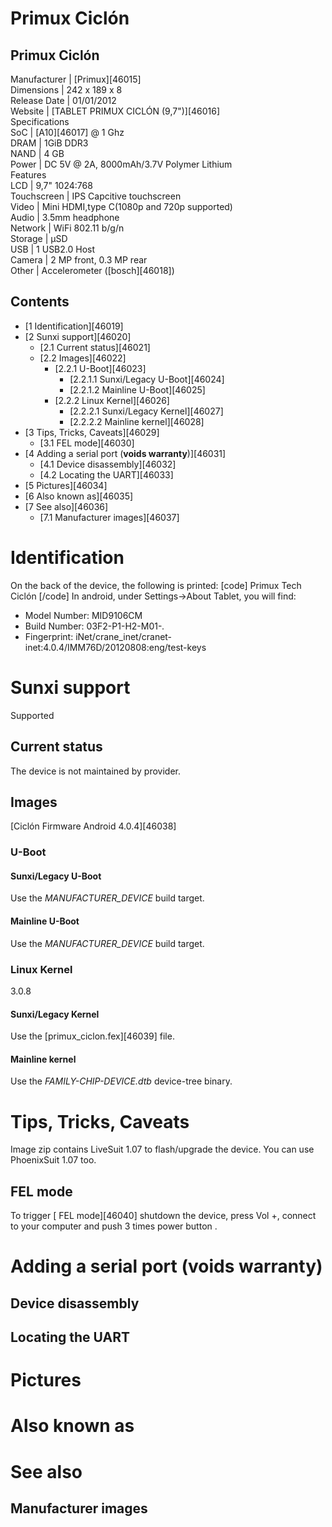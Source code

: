 # Primux Ciclón
Primux Ciclón  
---  
Manufacturer |  [Primux][46015]  
Dimensions |  242 x 189 x 8   
Release Date |  01/01/2012   
Website |  [TABLET PRIMUX CICLÓN (9,7")][46016]  
Specifications   
SoC |  [A10][46017] @ 1 Ghz   
DRAM |  1GiB DDR3   
NAND |  4 GB   
Power |  DC 5V @ 2A, 8000mAh/3.7V Polymer Lithium   
Features   
LCD |  9,7" 1024:768   
Touchscreen |  IPS Capcitive touchscreen   
Video |  Mini HDMI,type C(1080p and 720p supported)   
Audio |  3.5mm headphone   
Network |  WiFi 802.11 b/g/n   
Storage |  µSD   
USB |  1 USB2.0 Host   
Camera |  2 MP front, 0.3 MP rear   
Other |  Accelerometer ([bosch][46018])   
  

## Contents
  * [1 Identification][46019]
  * [2 Sunxi support][46020]
    * [2.1 Current status][46021]
    * [2.2 Images][46022]
      * [2.2.1 U-Boot][46023]
        * [2.2.1.1 Sunxi/Legacy U-Boot][46024]
        * [2.2.1.2 Mainline U-Boot][46025]
      * [2.2.2 Linux Kernel][46026]
        * [2.2.2.1 Sunxi/Legacy Kernel][46027]
        * [2.2.2.2 Mainline kernel][46028]
  * [3 Tips, Tricks, Caveats][46029]
    * [3.1 FEL mode][46030]
  * [4 Adding a serial port (**voids warranty**)][46031]
    * [4.1 Device disassembly][46032]
    * [4.2 Locating the UART][46033]
  * [5 Pictures][46034]
  * [6 Also known as][46035]
  * [7 See also][46036]
    * [7.1 Manufacturer images][46037]

# Identification
On the back of the device, the following is printed: 
[code] 
    Primux Tech
    Ciclón
[/code]
In android, under Settings->About Tablet, you will find: 
  * Model Number: MID9106CM
  * Build Number: 03F2-P1-H2-M01-*.*
  * Fingerprint: iNet/crane_inet/cranet-inet:4.0.4/IMM76D/20120808:eng/test-keys

# Sunxi support
Supported 
## Current status
The device is not maintained by provider. 
## Images
[Ciclón Firmware Android 4.0.4][46038]
### U-Boot
#### Sunxi/Legacy U-Boot
Use the _MANUFACTURER_DEVICE_ build target. 
#### Mainline U-Boot
Use the _MANUFACTURER_DEVICE_ build target. 
### Linux Kernel
3.0.8 
#### Sunxi/Legacy Kernel
Use the [primux_ciclon.fex][46039] file. 
#### Mainline kernel
Use the _FAMILY-CHIP-DEVICE.dtb_ device-tree binary. 
# Tips, Tricks, Caveats
Image zip contains LiveSuit 1.07 to flash/upgrade the device. You can use PhoenixSuit 1.07 too. 
## FEL mode
To trigger [ FEL mode][46040] shutdown the device, press Vol +, connect to your computer and push 3 times power button . 
# Adding a serial port (**voids warranty**)
## Device disassembly
## Locating the UART
# Pictures
# Also known as
# See also
## Manufacturer images
